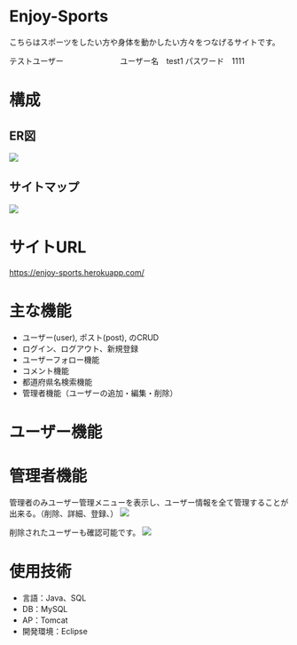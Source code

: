 # Enjoy-Sports
 
こちらはスポーツをしたい方や身体を動かしたい方々をつなげるサイトです。

テストユーザー　　　　　　　
ユーザー名　test1
パスワード　1111
 

# 構成

<h2>ER図</h2>
 <img src="https://user-images.githubusercontent.com/71134061/106419014-da96f700-649a-11eb-93bf-50f4aac2ed18.png">
 
 
<h2>サイトマップ</h2>
 <img src="https://user-images.githubusercontent.com/71134061/106555420-e2b96a00-6560-11eb-8b50-53657b4359ce.png">
 
 
# サイトURL
 
https://enjoy-sports.herokuapp.com/
 
# 主な機能
<ul>
 <li>ユーザー(user), ポスト(post), のCRUD</li>
 <li>ログイン、ログアウト、新規登録</li>
 <li>ユーザーフォロー機能</li>
 <li>コメント機能</li>
 <li>都道府県名検索機能</li>
 <li>管理者機能（ユーザーの追加・編集・削除）</li>
</ul> 

# ユーザー機能

 
# 管理者機能
管理者のみユーザー管理メニューを表示し、ユーザー情報を全て管理することが出来る。（削除、詳細、登録、）
<img src="https://user-images.githubusercontent.com/71134061/106554865-991c4f80-655f-11eb-8c04-f1a2b5fc3cf0.png">

削除されたユーザーも確認可能です。
<img src="https://user-images.githubusercontent.com/71134061/106554861-96215f00-655f-11eb-8545-96c6c2d22d64.png">
 
# 使用技術
<ul>
 <li>言語：Java、SQL</li>
 <li>DB：MySQL</li>
 <li>AP：Tomcat</li>
 <li>開発環境：Eclipse</li>
</ul>
 

